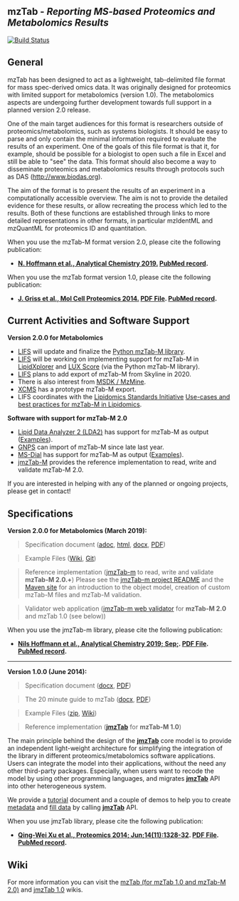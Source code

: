 ## mzTab - _Reporting MS-based Proteomics and Metabolomics Results_

[![Build Status](https://travis-ci.org/HUPO-PSI/mzTab.svg?branch=master)](https://travis-ci.org/HUPO-PSI/mzTab)

## General
mzTab has been designed to act as a lightweight, tab-delimited file format for mass spec-derived omics data. It was originally designed for proteomics with limited support for metabolomics (version 1.0). The metabolomics aspects are undergoing further development towards full support in a planned version 2.0 release.

One of the main target audiences for this format is researchers outside of proteomics/metabolomics, such as systems biologists. It should be easy to parse and only contain the minimal information required to evaluate the results of an experiment. One of the goals of this file format is that it, for example, should be possible for a biologist to open such a file in Excel and still be able to "see" the data. This format should also become a way to disseminate proteomics and metabolomics results through protocols such as DAS (http://www.biodas.org).

The aim of the format is to present the results of an experiment in a computationally accessible overview. The aim is not to provide the detailed evidence for these results, or allow recreating the process which led to the results. Both of these functions are established through links to more detailed representations in other formats, in particular mzIdentML and mzQuantML for proteomics ID and quantitation.

When you use the mzTab-M format version 2.0, please cite the following publication:

  * **[N. Hoffmann et al., Analytical Chemistry 2019.](https://pubs.acs.org/doi/10.1021/acs.analchem.8b04310) [PubMed record](http://www.ncbi.nlm.nih.gov/pubmed/30688441).**

When you use the mzTab format version 1.0, please cite the following publication:

  * **[J. Griss et al., Mol Cell Proteomics 2014.](http://www.mcponline.org/content/early/2014/06/30/mcp.O113.036681.abstract) [PDF File](http://www.mcponline.org/content/early/2014/06/30/mcp.O113.036681.full.pdf).  [PubMed record](http://www.ncbi.nlm.nih.gov/pubmed/24980485).**

## Current Activities and Software Support

**Version 2.0.0 for Metabolomics**

 * [LIFS](https://lifs.isas.de) will update and finalize the [Python mzTab-M library](https://github.com/lifs-tools/pymzTab-m).
 * [LIFS](https://lifs.isas.de) will be working on implementing support for mzTab-M in [LipidXplorer](https://lifs.isas.de/lipidxplorer) and [LUX Score](https://lifs.isas.de/luxscore) (via the Python mzTab-M library).
 * [LIFS](https://lifs.isas.de) plans to add export of mzTab-M from Skyline in 2020.
 * There is also interest from [MSDK / MzMine](https://msdk.github.io/).
 * [XCMS](https://github.com/sneumann/xcms) has a prototype mzTab-M export.
 * LIFS coordinates with the [Lipidomics Standards Initiative](https://lipidomics-standards-initiative.org/) [Use-cases and best practices for mzTab-M in Lipidomics](https://github.com/lipidomics-standards-initiative/).

**Software with support for mzTab-M 2.0**
 
 * [Lipid Data Analyzer 2 (LDA2)](http://genome.tugraz.at/lda2/lda_description.shtml) has support for mzTab-M as output ([Examples](../../wiki/Examples)).
 * [GNPS](https://gnps.ucsd.edu/ProteoSAFe/static/gnps-splash.jsp) can import of mzTab-M since late last year.
 * [MS-Dial](http://prime.psc.riken.jp/Metabolomics_Software/MS-DIAL/) has support for mzTab-M as output ([Examples](../../wiki/Examples)).
 * [jmzTab-M](https://github.com/lifs-tools/jmzTab-m) provides the reference implementation to read, write and validate mzTab-M 2.0.

If you are interested in helping with any of the planned or ongoing projects, please get in contact!

## Specifications

**Version 2.0.0 for Metabolomics (March 2019):**

  > Specification document ([adoc](https://github.com/HUPO-PSI/mzTab/blob/master/specification_document-releases/2_0-Metabolomics-Release/mzTab_format_specification_2_0-M_release.adoc), [html](http://hupo-psi.github.io/mzTab/2_0-metabolomics-release/mzTab_format_specification_2_0-M_release.html), [docx](http://hupo-psi.github.io/mzTab/2_0-metabolomics-release/mzTab_format_specification_2_0-M_release.docx), [PDF](http://hupo-psi.github.io/mzTab/2_0-metabolomics-release/mzTab_format_specification_2_0-M_release.pdf))
  
  > Example Files ([Wiki](../../wiki/Examples), [Git](https://github.com/HUPO-PSI/mzTab/tree/master/examples/2_0-Metabolomics_Release))

  > Reference implementation ([jmzTab-m](https://github.com/lifs-tools/jmzTab-m) to read, write and validate **mzTab-M 2.0.+**)
Please see the [jmzTab-m project README](https://github.com/lifs-tools/jmzTab-M) and the [Maven site](https://lifs-tools.github.io/jmzTab-m/) for an introduction to the object model, creation of custom mzTab-M files and mzTab-M validation. 
  
  > Validator web application ([jmzTab-m web validator](https://github.com/lifs-tools/jmzTab-m-webapp) for **mzTab-M 2.0** and mzTab 1.0 (see below))
  
When you use the jmzTab-m library, please cite the following publication:

* **[Nils Hoffmann et al., Analytical Chemistry 2019; Sep;](https://pubs.acs.org/doi/10.1021/acs.analchem.9b01987). [PDF File](). [PubMed record](http://www.ncbi.nlm.nih.gov/pubmed/31525911).**

---

**Version 1.0.0 (June 2014):**

  > Specification document ([docx](https://github.com/HUPO-PSI/mzTab/tree/master/specification_document-releases/1_0-Proteomics-Release/mzTab_format_specification.docx), [PDF](https://github.com/HUPO-PSI/mzTab/tree/master/specification_document-releases/1_0-Proteomics-Release/mzTab_format_specification.pdf))

  > The 20 minute guide to mzTab ([docx](https://github.com/HUPO-PSI/mzTab/tree/master/specification_document-releases/1_0-Proteomics-Release/20minute_guide_mzTab.docx), [PDF](https://github.com/HUPO-PSI/mzTab/tree/master/specification_document-releases/1_0-Proteomics-Release/20minute_guide_mzTab.pdf))

  > Example Files ([zip](http://www.ebi.ac.uk/pride/resources/tools/jmztab/latest/examples.zip), [Wiki](../../wiki/Examples))
  
  > Reference implementation ([**jmzTab**](https://github.com/PRIDE-Utilities/jmztab) for **mzTab-M 1.0**)
  
The main principle behind the design of the [**jmzTab**](https://github.com/PRIDE-Utilities/jmztab) core model is to provide an independent light-weight architecture for simplifying the integration of the library in different proteomics/metabolomics software applications. Users can integrate the model into their applications, without the need any other third-party packages. Especially, when users want to recode the model by using other programming languages, and migrates [**jmzTab**](https://github.com/PRIDE-Utilities/jmztab) API into other heterogeneous system.

We provide a [tutorial](https://github.com/PRIDE-Utilities/jmztab/wiki/Home) document and a couple of demos to help you to create [metadata](https://github.com/PRIDE-Utilities/jmztab/wiki/jmzTab-Metadata) and [fill data](https://github.com/PRIDE-Utilities/jmztab/wiki/jmzTab-Columns) by calling [**jmzTab**](https://github.com/PRIDE-Utilities/jmztab) API.

When you use jmzTab library, please cite the following publication:

  * **[Qing-Wei Xu et al., Proteomics 2014; Jun;14(11):1328-32](http://onlinelibrary.wiley.com/doi/10.1002/pmic.201300560/abstract). [PDF File](http://onlinelibrary.wiley.com/doi/10.1002/pmic.201300560/pdf).  [PubMed record](http://www.ncbi.nlm.nih.gov/pubmed/24659499).**


## Wiki
For more information you can visit the [mzTab (for mzTab 1.0 and mzTab-M 2.0)](https://github.com/HUPO-PSI/mzTab/wiki) and [jmzTab 1.0](https://github.com/PRIDE-Utilities/jmztab/wiki) wikis.
